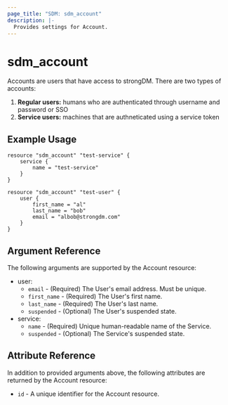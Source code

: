 ```yaml
---
page_title: "SDM: sdm_account"
description: |-
  Provides settings for Account.
---
```

# sdm_account

Accounts are users that have access to strongDM.
 There are two types of accounts:
 1. **Regular users:** humans who are authenticated through username and password or SSO
 2. **Service users:** machines that are authneticated using a service token
## Example Usage

```hcl
resource "sdm_account" "test-service" {
    service {
        name = "test-service"
    }
}

resource "sdm_account" "test-user" {
    user {
        first_name = "al"
        last_name = "bob"
        email = "albob@strongdm.com"
    }
}
```
## Argument Reference
The following arguments are supported by the Account resource:
* user:
	* `email` - (Required) The User's email address. Must be unique.
	* `first_name` - (Required) The User's first name.
	* `last_name` - (Required) The User's last name.
	* `suspended` - (Optional) The User's suspended state.
* service:
	* `name` - (Required) Unique human-readable name of the Service.
	* `suspended` - (Optional) The Service's suspended state.
## Attribute Reference
In addition to provided arguments above, the following attributes are returned by the Account resource:
* `id` - A unique identifier for the Account resource.

